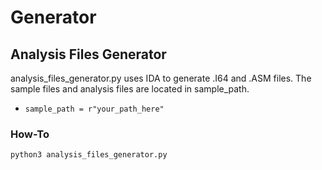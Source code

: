 # Generator
## Analysis Files Generator
analysis_files_generator.py uses IDA to generate .I64 and .ASM files. The sample files and analysis files are located in sample_path.
- `sample_path = r"your_path_here"`

### How-To
`python3 analysis_files_generator.py`